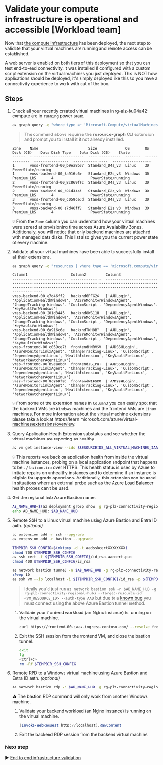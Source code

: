 # Validate your compute infrastructure is operational and accessible [Workload team]

Now that [the compute infrastructure](./07-compute-infra.md) has been deployed, the next step to validate that your virtual machines are running and remote access can be established.

A web server is enabled on both tiers of this deployment so that you can test end-to-end connectivity. It was installed & configured with a custom script extension on the virtual machines you just deployed. This is NOT how applications should be deployed, it's simply deployed like this so you have a connectivity experience to work with out of the box.

## Steps

1. Check all your recently created virtual machines in rg-alz-bu04a42-compute are in `running` power state.

   ```bash
   az graph query -q "where type =~ 'Microsoft.Compute/virtualMachines' and resourceGroup contains 'rg-alz-bu04a42-compute' | project ['Zone'] = tostring(zones[0]), ['Name'] = name, ['Size'] = tostring(properties.hardwareProfile.vmSize), ['OS'] = tostring(properties.storageProfile.osDisk.osType), ['OS Disk (GB)'] = properties.storageProfile.osDisk.diskSizeGB, ['Data Disk Type'] = tostring(properties.storageProfile.dataDisks[0].managedDisk.storageAccountType), ['Data Disk (GB)'] = tostring(properties.storageProfile.dataDisks[0].diskSizeGB), ['State'] = properties.extended.instanceView.powerState.code | sort by ['Zone'] asc, ['OS'] asc" --query 'data[]' -o table
   ````

   > The command above requires the **resource-graph** CLI extension and prompt you to install it if not already installed.

   ```output
   Zone    Name                       Size             OS       OS Disk (GB)    Data Disk Type    Data Disk (GB)    State
   ------  -------------------------  ---------------  -------  --------------  ----------------  ----------------  ------------------
   1       vmss-frontend-00_b9ea8bd7  Standard_D4s_v3  Linux    30                                                  PowerState/running
   1       vmss-backend-00_6a916c6e   Standard_E2s_v3  Windows  30              Premium_LRS       4                 PowerState/running
   2       vmss-frontend-00_8c869f9c  Standard_D4s_v3  Linux    30                                                  PowerState/running
   2       vmss-backend-00_201d3445   Standard_E2s_v3  Windows  30              Premium_LRS       4                 PowerState/running
   3       vmss-frontend-00_c059ce7d  Standard_D4s_v3  Linux    30                                                  PowerState/running
   3       vmss-backend-00_e7d46ff2   Standard_E2s_v3  Windows  30              Premium_LRS       4                 PowerState/running
   ```

   :bulb: From the `Zone` column you can understand how your virtual machines were spread at provisioning time across Azure Availability Zones. Additionally, you will notice that only backend machines are attached with managed data disks. This list also gives you the current power state of every machine.

1. Validate all your virtual machines have been able to successfully install all their extensions.

   ```bash
   az graph query -q "resources | where type == 'microsoft.compute/virtualmachines' and resourceGroup contains 'rg-alz-bu04a42-compute' | extend JoinID = toupper(id), ComputerName = tostring(properties.osProfile.computerName), VMName = name | join kind=leftouter( resources | where type == 'microsoft.compute/virtualmachines/extensions' | extend VMId = toupper(substring(id, 0, indexof(id, '/extensions'))), ExtensionName = name ) on \$left.JoinID == \$right.VMId | order by ExtensionName asc | summarize Extensions = make_list(ExtensionName) by VMName, ComputerName | order by tolower(ComputerName) asc" --query 'data[].[VMName, ComputerName, Extensions]' -o table
   ```

   ```output
   Column1                    Column2         Column3
   -------------------------  --------------  ----------------------------------------------------------------------------------------------------------------------------------------------------------------------------
   vmss-backend-00_e7d46ff2   backend6PFG26   ['AADLogin', 'ApplicationHealthWindows', 'AzureMonitorWindowsAgent', 'ChangeTracking-Windows', 'CustomScript', 'DependencyAgentWindows', 'KeyVaultForWindows']
   vmss-backend-00_201d3445   backend8WS11H   ['AADLogin', 'ApplicationHealthWindows', 'AzureMonitorWindowsAgent', 'ChangeTracking-Windows', 'CustomScript', 'DependencyAgentWindows', 'KeyVaultForWindows']
   vmss-backend-00_6a916c6e   backendTKH8BY   ['AADLogin', 'ApplicationHealthWindows', 'AzureMonitorWindowsAgent', 'ChangeTracking-Windows', 'CustomScript', 'DependencyAgentWindows', 'KeyVaultForWindows']
   vmss-frontend-00_c059ce7d  frontendHNRV5V  ['AADSSHLogin', 'AzureMonitorLinuxAgent', 'ChangeTracking-Linux', 'CustomScript', 'DependencyAgentLinux', 'HealthExtension', 'KeyVaultForLinux', 'NetworkWatcherAgentLinux']
   vmss-frontend-00_b9ea8bd7  frontendJG1PNT  ['AADSSHLogin', 'AzureMonitorLinuxAgent', 'ChangeTracking-Linux', 'CustomScript', 'DependencyAgentLinux', 'HealthExtension', 'KeyVaultForLinux', 'NetworkWatcherAgentLinux']
   vmss-frontend-00_8c869f9c  frontendW1FSRO  ['AADSSHLogin', 'AzureMonitorLinuxAgent', 'ChangeTracking-Linux', 'CustomScript', 'DependencyAgentLinux', 'HealthExtension', 'KeyVaultForLinux', 'NetworkWatcherAgentLinux']
   ```

   :bulb: From some of the extension names in `Column3` you can easily spot that the backend VMs are `Windows` machines and the frontend VMs are `Linux` machines. For more information about the virtual machine extensions please take a look at <https://learn.microsoft.com/azure/virtual-machines/extensions/overview>.

1. Query Application Heath Extension substatus and see whether the virtual machines are reporting as healthy.

   ```bash
   az vm get-instance-view --ids $RESOURCEIDS_ALL_VIRTUAL_MACHINES_IAAS_BASELINE --query "[*].[name, instanceView.extensions[?name=='HealthExtension'||name=='ApplicationHealthWindows'].substatuses[].message]"
   ```

   :bulb: This reports you back on application health from inside the virtual machine instances, probing on a local application endpoint that happens to be `./favicon.ico` over HTTPS. This health status is used by Azure to initiate repairs on unhealthy instances and to determine if an instance is eligible for upgrade operations. Additionally, this extension can be used in situations where an external probe such as the Azure Load Balancer health probes can't be used.

1. Get the regional hub Azure Bastion name.

   ```bash
   AB_NAME_HUB=$(az deployment group show -g rg-plz-connectivity-regional-hubs -n hub-default --query properties.outputs.regionalBastionHostName.value -o tsv)
   echo AB_NAME_HUB: $AB_NAME_HUB
   ```

1. Remote SSH to a Linux virtual machine using Azure Bastion and Entra ID auth. _(optional)_

   ```bash
   az extension add -n ssh --upgrade
   az extension add -n bastion --upgrade

   TEMPDIR_SSH_CONFIG=$(mktemp -d -t aadsshcertXXXXXXXX)
   chmod 700 $TEMPDIR_SSH_CONFIG
   az ssh cert -f ${TEMPDIR_SSH_CONFIG}/id_rsa-aadcert.pub
   chmod 400 $TEMPDIR_SSH_CONFIG/id_rsa
   
   az network bastion tunnel -n $AB_NAME_HUB -g rg-plz-connectivity-regional-hubs --port 4222 --resource-port 22 --target-resource-id $(az vm list --vmss $RESOURCEID_VMSS_FRONTEND_IAAS_BASELINE --query '[0].id' -o tsv) &
   sleep 10
   az ssh vm --ip localhost -i ${TEMPDIR_SSH_CONFIG}/id_rsa -p ${TEMPDIR_SSH_CONFIG}/id_rsa.pub --port 4222
   ```

   > Ideally you'd just run `az network bastion ssh -n $AB_NAME_HUB -g rg-plz-connectivity-regional-hubs --target-resource-id <VM_RESOURCE_ID> --auth-type AAD` but due to a [known bug](https://github.com/Azure/azure-cli-extensions/issues/6408) you must connect using the above Azure Bastion tunnel method.

   1. Validate your frontend workload (an Nginx instance) is running on the virtual machine.

      ```bash
      curl https://frontend-00.iaas-ingress.contoso.com/ --resolve frontend-00.iaas-ingress.contoso.com:443:127.0.0.1 -k
      ```

   1. Exit the SSH session from the frontend VM, and close the bastion tunnel.

      ```bash
      exit
      fg
      <ctrl+c>
      rm -Rf $TEMPDIR_SSH_CONFIG
      ```

1. Remote RPD to a Windows virtual machine using Azure Bastion and Entra ID auth. _(optional)_

   ```bash
   az network bastion rdp -n $AB_NAME_HUB -g rg-plz-connectivity-regional-hubs --target-resource-id $(az vm list --vmss $RESOURCEID_VMSS_BACKEND_IAAS_BASELINE --query '[0].id' -o tsv)
   ```

   :warning: The bastion RDP command will only work from another Windows machine.

   1. Validate your backend workload (an Nginx instance) is running on the virtual machine.

      ```powershell
      (Invoke-WebRequest http://localhost).RawContent
      ```

   1. Exit the backend RDP session from the backend virtual machine.

### Next step

:arrow_forward: [End to end infrastructure validation](./09-validation.md)
